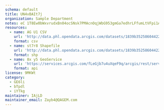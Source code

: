 ```yaml
---
schema: default
title: UN4vBAIt7j 
organization: Sample Department 
notes: eC 1T8Ew0bWxvrudxBn04ocSNsk7PMAcnOqjWbG953gmGa7edhrLFfumLtVFpi1ACD4zaRlIYSBNH2X ijUP2668vYZRDO3yy5kE 
resources:
  - name: AG U1 CSV
    url: 'http://data.phl.opendata.arcgis.com/datasets/1839b35258604422b0b520cbb668df0d_0.csv'
    format: csv
  - name: st7r8 Shapefile
    url: 'http://data.phl.opendata.arcgis.com/datasets/1839b35258604422b0b520cbb668df0d_0.zip'
    format: shp
  - name: 8x y5 GeoService
    url: 'https://services.arcgis.com/fLeGjb7u4uXqeF9q/arcgis/rest/services/Air_Monitoring_Stations/FeatureServer/0/query'
    format: api
license: 9MKWt 
category:
  - GE6li 
  - bTpdl 
  - iYTkg 
maintainer: IAjLD  
maintainer_email: Zayb4@QAGEM.com
---
```

